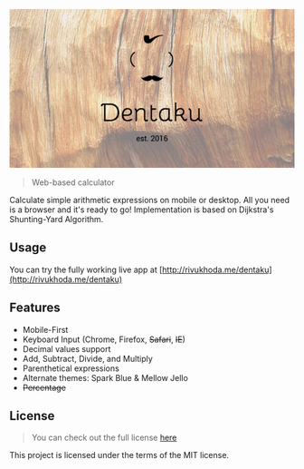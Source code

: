 ![logo](logo.png)

>Web-based calculator


Calculate simple arithmetic expressions on mobile or desktop. All you need is a browser and it's ready to go! Implementation is based on Dijkstra's Shunting-Yard Algorithm.

## Usage

You can try the fully working live app at [http://rivukhoda.me/dentaku](http://rivukhoda.me/dentaku)

## Features

* Mobile-First 
* Keyboard Input (Chrome, Firefox, ~~Safari~~, ~~IE~~)
* Decimal values support
* Add, Subtract, Divide, and Multiply
* Parenthetical expressions
* Alternate themes: Spark Blue & Mellow Jello
* ~~Percentage~~

## License
>You can check out the full license [here](https://github.com/rivukhoda/dentaku/blob/master/License.txt)

This project is licensed under the terms of the MIT license.

